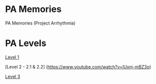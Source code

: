 # PA Memories
PA Memories (Project Arrhythmia)
# PA Levels
[Level 1](https://www.youtube.com/watch?v=4KzzGx2wI30)

[Level 2 - 2.1 & 2.2]
(https://www.youtube.com/watch?v=lUxnj-mBZ3o)

[Level 3](https://www.youtube.com/watch?v=0Ob2UaQNgF0)
